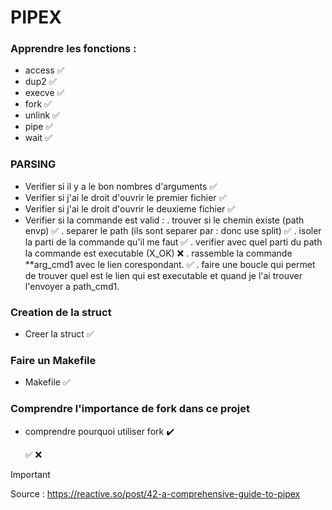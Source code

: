 # PIPEX

### Apprendre les fonctions : 

- access ✅
- dup2 ✅
- execve ✅ 
- fork ✅
- unlink ✅
- pipe ✅
- wait ✅


### PARSING

- Verifier si il y a le bon nombres d'arguments   ✅
- Verifier si j'ai le droit d'ouvrir le premier fichier   ✅
- Verifier si j'ai le droit d'ouvrir le deuxieme fichier ✅
- Verifier si la commande est valid :
	. trouver si le chemin existe (path envp)  ✅
	. separer le path (ils sont separer par : donc use split) ✅
	. isoler la parti de la commande qu'il me faut ✅
	. verifier avec quel parti du path la commande est executable (X_OK) ❌ 
		. rassemble la commande **arg_cmd1 avec le lien corespondant. ✅
		. faire une boucle qui permet de trouver quel est le lien qui est executable 
		et quand je l'ai trouver l'envoyer a path_cmd1.

### Creation de la struct 

- Creer la struct  ✅


### Faire un Makefile 
- Makefile ✅

### Comprendre l'importance de fork dans ce projet 
- comprendre pourquoi utiliser fork ✔️
   
   
   ✅ ❌

 

> [!IMPORTANT]
> Source : https://reactive.so/post/42-a-comprehensive-guide-to-pipex
